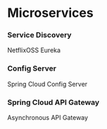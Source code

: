 # Microservices

### Service Discovery
NetflixOSS Eureka

### Config Server
Spring Cloud Config Server

### Spring Cloud API Gateway
Asynchronous API Gateway
